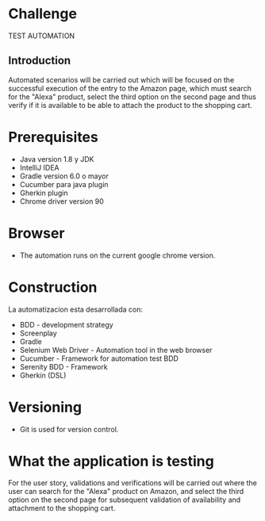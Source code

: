 # Challenge
TEST AUTOMATION

## Introduction

Automated scenarios will be carried out which will be focused on the successful execution of the entry to the Amazon page, which must search for the "Alexa" product, select the third option on the second page and thus verify if it is available to be able to attach the product to the shopping cart.

# Prerequisites

- Java version 1.8 y JDK 
- IntelliJ IDEA 
- Gradle version 6.0 o mayor 
- Cucumber para java plugin
- Gherkin plugin
- Chrome driver version 90

# Browser
- The automation runs on the current google chrome version.

# Construction
La automatizacion esta desarrollada con:

- BDD - development strategy
- Screenplay 
- Gradle 
- Selenium Web Driver - Automation tool in the web browser
- Cucumber - Framework for automation test BDD
- Serenity BDD - Framework
- Gherkin  (DSL)

# Versioning

- Git is used for version control.

# What the application is testing

For the user story, validations and verifications will be carried out where the user can search for the "Alexa" product on Amazon, and select the third option on the second page for subsequent validation of availability and attachment to the shopping cart.
